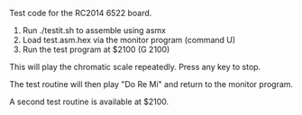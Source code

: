 Test code for the RC2014 6522 board.

1. Run ./testit.sh to assemble using asmx
2. Load test.asm.hex via the monitor program (command U)
3. Run the test program at $2100 (G 2100)

This will play the chromatic scale repeatedly. Press any key to stop. 

The test routine will then play "Do Re Mi" and return to the monitor program.

A second test routine is available at $2100.

